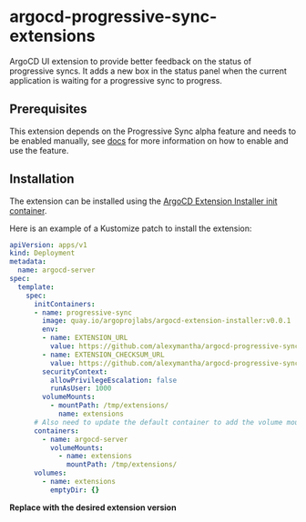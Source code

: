 # argocd-progressive-sync-extensions

ArgoCD UI extension to provide better feedback on the status of progressive syncs. It adds a new box in the status panel when the current application is waiting for a progressive sync to progress.

## Prerequisites

This extension depends on the Progressive Sync alpha feature and needs to be enabled manually, see [docs](https://argo-cd.readthedocs.io/en/stable/operator-manual/applicationset/Progressive-Syncs/) for more information on how to enable and use the feature.

## Installation
The extension can be installed using the [ArgoCD Extension Installer init container](https://github.com/argoproj-labs/argocd-extension-installer). 

Here is an example of a Kustomize patch to install the extension: 
```yaml
apiVersion: apps/v1
kind: Deployment
metadata:
  name: argocd-server
spec:
  template:
    spec:
      initContainers:
      - name: progressive-sync
        image: quay.io/argoprojlabs/argocd-extension-installer:v0.0.1
        env:
        - name: EXTENSION_URL
          value: https://github.com/alexymantha/argocd-progressive-sync-extension/releases/download/<VERSION>/extension.tar.gz
        - name: EXTENSION_CHECKSUM_URL
          value: https://github.com/alexymantha/argocd-progressive-sync-extension/releases/download/<VERSION>/checksum.txt
        securityContext:
          allowPrivilegeEscalation: false
          runAsUser: 1000
        volumeMounts:
          - mountPath: /tmp/extensions/
            name: extensions
      # Also need to update the default container to add the volume mount and define the volume
      containers:
        - name: argocd-server
          volumeMounts:
            - name: extensions
              mountPath: /tmp/extensions/
      volumes:
        - name: extensions
          emptyDir: {}
```
**Replace <VERSION> with the desired extension version**
